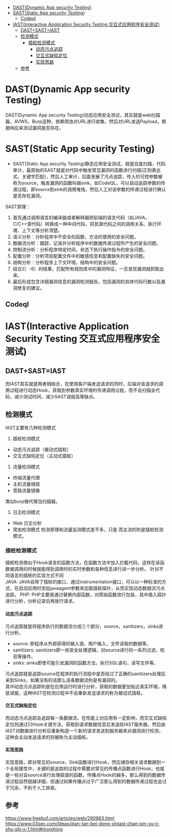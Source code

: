 - [DAST(Dynamic App security Testing)](#dastdynamic-app-security-testing)
- [SAST(Static App security Testing)](#saststatic-app-security-testing)
  - [Codeql](#codeql)
- [IAST(Interactive Application Security Testing 交互式应用程序安全测试)](#iastinteractive-application-security-testing-交互式应用程序安全测试)
  - [DAST+SAST=IAST](#dastsastiast)
  - [检测模式](#检测模式)
    - [插桩检测模式](#插桩检测模式)
      - [动态污点追踪](#动态污点追踪)
      - [交互式缺陷定位](#交互式缺陷定位)
      - [实现思路](#实现思路)
  - [参考](#参考)

# DAST(Dynamic App security Testing)
DAST(Dynamic App security Testing)动态应用安全测试，其实就是web扫描器，AVWS，Burp这种，依赖爬虫对URL进行收集，然后对URL发送Payload，根据响应来测试漏洞是否存在。
# SAST(Static App security Testing)
* SAST(Static App security Testing)静态应用安全测试，就是白盒扫描，代码审计，最原始的SAST就是对代码中触发常见漏洞的函数进行扫描(正则表达式，关键字匹配)，然后人工审计，后面发展了污点追踪，传入的可控参数被称为source，触发漏洞的函数叫做sink，如CodeQL，可以自动追踪参数的传递过程，即source到sink的调用堆栈，然后人工对该参数的传递过程进行确认是否存在漏洞。 
 
SAST原理：  
1. 首先通过调用语言的编译器或者解释器把前端的语言代码（如JAVA，C/C++源代码）转换成一种中间代码，将其源代码之间的调用关系、执行环境、上下文等分析清楚。
2. 语义分析：分析程序中不安全的函数，方法的使用的安全问题。
3. 数据流分析：跟踪，记录并分析程序中的数据传递过程所产生的安全问题。
4. 控制流分析：分析程序特定时间，状态下执行操作指令的安全问题。
5. 配置分析：分析项目配置文件中的敏感信息和配置缺失的安全问题。
6. 结构分析：分析程序上下文环境，结构中的安全问题。
7. 结合2）-6）的结果，匹配所有规则库中的漏洞特征，一旦发现漏洞就抓取出来。
8.  最后形成包含详细漏洞信息的漏洞检测报告，包括漏洞的具体代码行数以及漏洞修复的建议。
## Codeql
# IAST(Interactive Application Security Testing 交互式应用程序安全测试)
## DAST+SAST=IAST
而IAST其实就是两者相结合，在使用客户端发送请求的同时，后端对该请求的调用过程进行动态Hook，获取到参数真实环境的传递调用过程，而不会扫描全代码，减少测试时间，减少SAST误报高等缺点。
## 检测模式
IAST主要有几种检测模式
1. 插桩检测模式
* 动态污点追踪（被动式插桩）
* 交互式缺陷定位（主动式插桩）

1. 流量检测模式
* 终端流量代理
* 主机流量嗅探
* 旁路流量镜像

类似burp做代理当扫描器。
1. 日志检测模式
* Web 日志分析
* 爬虫检测模式
检测原理和流量监测模式差不多，只是
而主流的則是插桩检测模式。
### 插桩检测模式
插桩检测类似于Hook语言的函数方法，在函数方法中加入拦截代码，这样在该函数被调用的时候就能得到调用时的实时参数和各种信息进行进一步分析。
针对不同语言的插桩的实现方式不同  
JAVA: JAVA自带了插桩的接口，通过instrumentation接口，可以以一种标准的方式，在启动应用时添加javaagent参数来加载插桩探针，从而实现动态数据流污点追踪。
PHP: PHP主要是通过替换内部函数，对原始函数进行包装，其中插入探针进行分析，分析记录后再放行请求。
#### 动态污点追踪
污点追踪就是将程序执行的数据流分成三个部分，source，sanitizers，sinks进行分析。
* source: 即程序从外部获得的输入源，用户输入，文件读取的数据等。
* sanitizers: sanitizers即一些安全处理逻辑，对source进行的一系列过滤，校验等操作。
* sinks: sinks即使可能引发漏洞的函数方法，执行SQL语句，读写文件等。  
  
污点追踪就是追踪source在程序的执行流程中是否经过了正确的sanitizers处理后来到Sinks，如果没有的话那么该条数据流則是有漏洞的。  
其中动态污点追踪則是在应用运行时进行分析，获取的数据更加贴近真实环境，降低误报，这种IAST在检测过程中不会重新发送请求的称为被动式插桩。
#### 交互式缺陷定位
而动态污点追踪会追踪每一条数据流，在性能上对应用有一定影响，而交互式缺陷定位则通过只Hook关键方法，获取到请求数据信息后发送给IAST服务器，然后由IAST对数据进行分析后重新构造一个新的请求发送到服务器来对漏洞进行检测，这种会主动发送请求的则被称为主动插桩。
#### 实现思路
实现思路，即对常见的source，Sink函数进行Hook，然后储存相关请求数据到一个全局属性中，关键的是追踪的过程中需要对常见的传播点函数进行Hook，也就是一些对会source进行处理赋值的函数，传播点Hook的越多，那么得到的数据传递过程自然就越详细，但通过如果传播点过于广泛那么得到的数据传递过程也会过于冗余，不利于人工排查。
## 参考
https://www.freebuf.com/articles/web/290863.html  
https://www.03sec.com/Ideas/qian-tan-bei-dong-shiiast-chan-pin-yu-ji-shu-shi-x-1.html#morphing